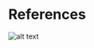 # References
![alt text](https://raw.githubusercontent.com/eleroy3/KEYS2022/main/assets/DA98C946-B14A-4054-B5FD-242E41CCA0C4.jpeg)
